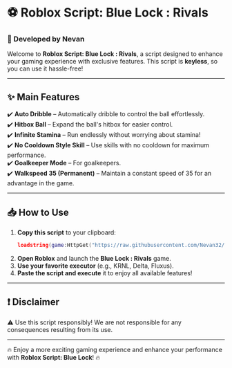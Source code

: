 # ⚽ Roblox Script: Blue Lock : Rivals

### 🚀 Developed by **Nevan**

Welcome to **Roblox Script: Blue Lock : Rivals**, a script designed to enhance your gaming experience with exclusive features. This script is **keyless**, so you can use it hassle-free!

---

## ✨ Main Features
✔️ **Auto Dribble** – Automatically dribble to control the ball effortlessly.  
✔️ **Hitbox Ball** – Expand the ball's hitbox for easier control.  
✔️ **Infinite Stamina** – Run endlessly without worrying about stamina!  
✔️ **No Cooldown Style Skill** – Use skills with no cooldown for maximum performance.  
✔️ **Goalkeeper Mode** – For goalkeepers.  
✔️ **Walkspeed 35 (Permanent)** – Maintain a constant speed of 35 for an advantage in the game.  

---

## 📥 How to Use
1. **Copy this script** to your clipboard:
   ```lua
   loadstring(game:HttpGet("https://raw.githubusercontent.com/Nevan32/BLUE-LOCK-RIVALS/refs/heads/main/Loader"))()
   ```
2. **Open Roblox** and launch the **Blue Lock : Rivals** game.
3. **Use your favorite executor** (e.g., KRNL, Delta, Fluxus).
4. **Paste the script and execute** it to enjoy all available features!

---

## ❗ Disclaimer
⚠️ Use this script responsibly! We are not responsible for any consequences resulting from its use.

---

🔥 Enjoy a more exciting gaming experience and enhance your performance with **Roblox Script: Blue Lock**! 🔥

